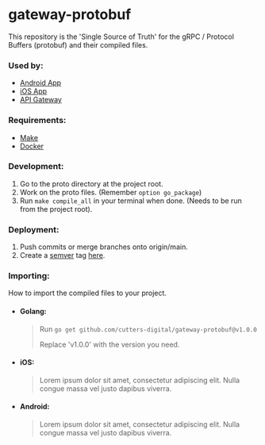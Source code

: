 # gateway-protobuf

This repository is the 'Single Source of Truth' for the gRPC / Protocol Buffers (protobuf) and their compiled files.

### Used by: 
- [Android App](https://github.com/shortcut/cutters-app-android)
- [iOS App](https://github.com/shortcut/cutters-ios)
- [API Gateway](https://github.com/cutters-digital/cutters-backend-gateway)

### Requirements:
- [Make](https://www.gnu.org/software/make/)
- [Docker](https://docs.docker.com/desktop/)

### Development:
1. Go to the proto directory at the project root.
2. Work on the proto files. (Remember `option go_package`) 
3. Run `make compile_all` in your terminal when done. (Needs to be run from the project root).

### Deployment:
1. Push commits or merge branches onto origin/main.
2. Create a [semver](https://semver.org/) tag [here](https://github.com/cutters-digital/gateway-protobuf/releases/new).

### Importing:
How to import the compiled files to your project.
- #### Golang:
  > Run `go get github.com/cutters-digital/gateway-protobuf@v1.0.0`
  > 
  > Replace 'v1.0.0' with the version you need.

- #### iOS:
  >Lorem ipsum dolor sit amet, consectetur adipiscing elit. Nulla congue massa vel justo dapibus viverra.
  
- #### Android:
  >Lorem ipsum dolor sit amet, consectetur adipiscing elit. Nulla congue massa vel justo dapibus viverra.